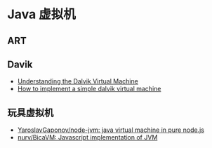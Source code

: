 # Java 虚拟机

## ART

## Davik

+ [Understanding the Dalvik Virtual Machine](https://www.slideshare.net/jserv/understanding-the-dalvik-virtual-machine)
+ [How to implement a simple dalvik virtual machine](https://www.slideshare.net/ssusere3af56/how-to-implement-a-simple-dalvik-virtual-machine)

## 玩具虚拟机

+ [YaroslavGaponov/node-jvm: java virtual machine in pure node.js](https://github.com/YaroslavGaponov/node-jvm)
+ [nurv/BicaVM: Javascript implementation of JVM](https://github.com/nurv/BicaVM)